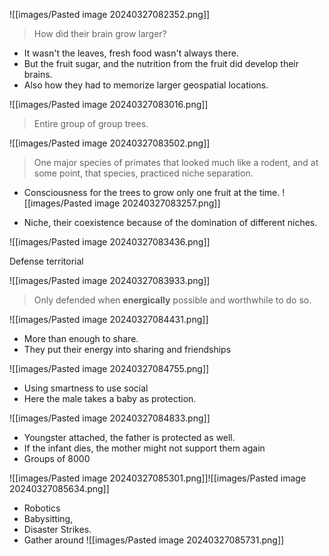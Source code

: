 ![[images/Pasted image 20240327082352.png]]

> How did their brain grow larger?

- It wasn't the leaves, fresh food wasn't always there.
- But the fruit sugar, and the nutrition from the fruit did develop their brains.
- Also how they had to memorize larger geospatial locations.

![[images/Pasted image 20240327083016.png]]

> Entire group of group trees.

![[images/Pasted image 20240327083502.png]]

> One major species of primates that looked much like a rodent, and at some point, that species, practiced niche separation.
> 
- Consciousness for the trees to grow only one fruit at the time.
![[images/Pasted image 20240327083257.png]]

- Niche, their coexistence because of the domination of different niches.

![[images/Pasted image 20240327083436.png]]

Defense territorial

![[images/Pasted image 20240327083933.png]]

> Only defended when **energically** possible and worthwhile to do so.



![[images/Pasted image 20240327084431.png]]

- More than enough to share.
- They put their energy into sharing and friendships


![[images/Pasted image 20240327084755.png]]

- Using smartness to use social
- Here the male takes a baby as protection.

![[images/Pasted image 20240327084833.png]]

- Youngster attached, the father is protected as well.
- If the infant dies, the mother might not support them again
- Groups of 8000

![[images/Pasted image 20240327085301.png]]![[images/Pasted image 20240327085634.png]]

- Robotics
- Babysitting, 
- Disaster Strikes.
- Gather around
![[images/Pasted image 20240327085731.png]]






